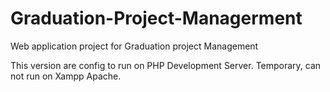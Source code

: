 # Graduation-Project-Managerment
Web application project for Graduation project Management

This version are config to run on PHP Development Server. Temporary, can not run on Xampp Apache.
